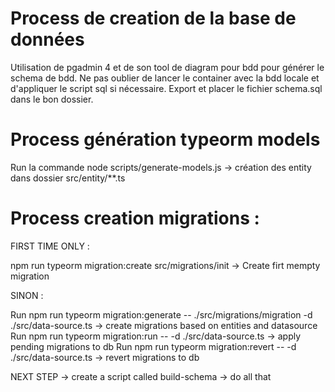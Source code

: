 # Process de creation de la base de données

Utilisation de pgadmin 4 et de son tool de diagram pour bdd pour générer le schema de bdd.
Ne pas oublier de lancer le container avec la bdd locale et d'appliquer le script sql si nécessaire.
Export et placer le fichier schema.sql dans le bon dossier.


# Process génération typeorm models

Run la commande node scripts/generate-models.js -> création des entity dans dossier src/entity/**.ts

# Process creation migrations :

FIRST TIME ONLY :

npm run typeorm migration:create src/migrations/init ->  Create firt mempty migration

SINON :

Run npm run typeorm migration:generate -- ./src/migrations/migration -d ./src/data-source.ts -> create migrations based on entities and datasource
Run npm run typeorm migration:run -- -d ./src/data-source.ts -> apply pending migrations to db
Run npm run typeorm migration:revert -- -d ./src/data-source.ts -> revert migrations to db


NEXT STEP -> create a script called build-schema -> do all that